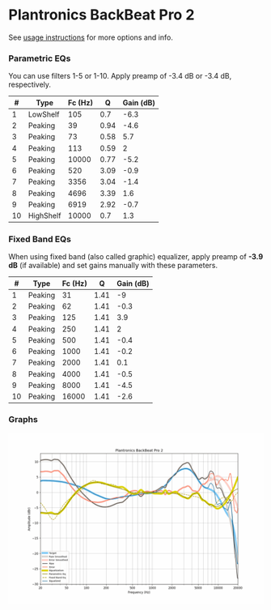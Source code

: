 # Plantronics BackBeat Pro 2
See [usage instructions](https://github.com/jaakkopasanen/AutoEq#usage) for more options and info.

### Parametric EQs
You can use filters 1-5 or 1-10. Apply preamp of -3.4 dB or -3.4 dB, respectively.

|   # | Type      |   Fc (Hz) |    Q |   Gain (dB) |
|-----|-----------|-----------|------|-------------|
|   1 | LowShelf  |       105 | 0.7  |        -6.3 |
|   2 | Peaking   |        39 | 0.94 |        -4.6 |
|   3 | Peaking   |        73 | 0.58 |         5.7 |
|   4 | Peaking   |       113 | 0.59 |         2   |
|   5 | Peaking   |     10000 | 0.77 |        -5.2 |
|   6 | Peaking   |       520 | 3.09 |        -0.9 |
|   7 | Peaking   |      3356 | 3.04 |        -1.4 |
|   8 | Peaking   |      4696 | 3.39 |         1.6 |
|   9 | Peaking   |      6919 | 2.92 |        -0.7 |
|  10 | HighShelf |     10000 | 0.7  |         1.3 |

### Fixed Band EQs
When using fixed band (also called graphic) equalizer, apply preamp of **-3.9 dB** (if available) and set gains manually with these parameters.

|   # | Type    |   Fc (Hz) |    Q |   Gain (dB) |
|-----|---------|-----------|------|-------------|
|   1 | Peaking |        31 | 1.41 |        -9   |
|   2 | Peaking |        62 | 1.41 |        -0.3 |
|   3 | Peaking |       125 | 1.41 |         3.9 |
|   4 | Peaking |       250 | 1.41 |         2   |
|   5 | Peaking |       500 | 1.41 |        -0.4 |
|   6 | Peaking |      1000 | 1.41 |        -0.2 |
|   7 | Peaking |      2000 | 1.41 |         0.1 |
|   8 | Peaking |      4000 | 1.41 |        -0.5 |
|   9 | Peaking |      8000 | 1.41 |        -4.5 |
|  10 | Peaking |     16000 | 1.41 |        -2.6 |

### Graphs
![](./Plantronics%20BackBeat%20Pro%202.png)
